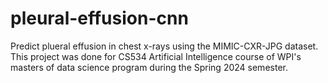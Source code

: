# pleural-effusion-cnn
Predict plueral effusion in chest x-rays using the MIMIC-CXR-JPG dataset. This project was done for CS534 Artificial Intelligence course of WPI's masters of data science program during the Spring 2024 semester.
